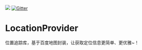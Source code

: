 [![](https://jitpack.io/v/dreamfish797/LocationProvider.svg)](https://jitpack.io/#dreamfish797/LocationProvider)
[![Gitter](https://badges.gitter.im/Join%20Chat.svg)](https://gitter.im/LocationProvider/Lobby)

# LocationProvider
位置追踪库，基于百度地图封装，让获取定位信息更简单、更优雅~！
